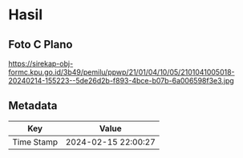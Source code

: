 # Hasil

## Foto C Plano

https://sirekap-obj-formc.kpu.go.id/3b49/pemilu/ppwp/21/01/04/10/05/2101041005018-20240214-155223--5de26d2b-f893-4bce-b07b-6a006598f3e3.jpg


## Metadata

| Key        | Value               |
| ---------- | ------------------- |
| Time Stamp | 2024-02-15 22:00:27 |



